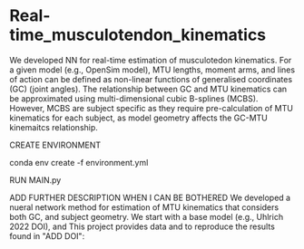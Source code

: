 # Real-time_musculotendon_kinematics
We developed NN for real-time estimation of musculotedon kinematics.
For a given model (e.g., OpenSim model), MTU lengths, moment arms, and lines of action can be defined as non-linear functions of generalised coordinates (GC) (joint angles). The relationship between GC and MTU kinematics can be approximated using multi-dimensional cubic B-splines (MCBS). However, MCBS are subject specific as they require pre-calculation of MTU kinematics for each subject, as model geometry affects the GC-MTU kinemaitcs relationship.

CREATE ENVIRONMENT

conda env create -f environment.yml

RUN MAIN.py

ADD FURTHER DESCRIPTION WHEN I CAN BE BOTHERED
We developed a nueral network method for estimation of MTU kinematics that considers both GC, and subject geometry.
We start with a base model (e.g., Uhlrich 2022 DOI), and
This project provides data and to reproduce the results found in "ADD DOI":
